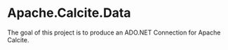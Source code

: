 # Apache.Calcite.Data

The goal of this project is to produce an ADO.NET Connection for Apache Calcite.
